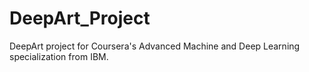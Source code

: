# DeepArt_Project
DeepArt project for Coursera's Advanced Machine and Deep Learning specialization from IBM.
